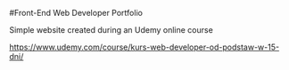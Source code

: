 #Front-End Web Developer Portfolio

Simple website created during an Udemy online course 

https://www.udemy.com/course/kurs-web-developer-od-podstaw-w-15-dni/
